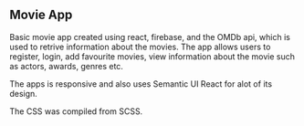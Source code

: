 ## Movie App

Basic movie app created using react, firebase, and the OMDb api, which is used to retrive information about the movies. The app allows users to register, login, add favourite movies, view information about the movie such as actors, awards, genres etc.

The apps is responsive and also uses Semantic UI React for alot of its design.

The CSS was compiled from SCSS.

